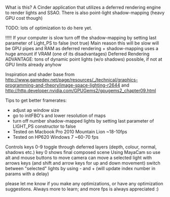 What is this?
A Cinder application that utilizes a deferred rendering engine to render lights and SSAO. There is also point-light shadow-mapping (heavy GPU cost though)

TODO: lots of optimization to do here yet.

!!!!! If your computer is slow turn off the shadow-mapping by setting last parameter of Light_PS to false (not true)
Main reason this will be slow will be GPU pipes and RAM as deferred rendering + shadow-mapping uses a huge amount if VRAM (one of its disadvantages)
Deferred Rendering ADVANTAGE: tons of dynamic point lights (w/o shadows) possible, if not at GPU limits already anyhow

Inspiration and shader base from http://www.gamedev.net/page/resources/_/technical/graphics-programming-and-theory/image-space-lighting-r2644 and http://http.developer.nvidia.com/GPUGems2/gpugems2_chapter09.html

Tips to get better framerates:
 - adjust ap window size
 - go to initFBO's and lower resolution of maps
 - turn off number shadow-mapped lights by setting last parameter of LIGHT_PS constructor to false
 - Tested on Macbook Pro 2010 Mountain Lion ~18-10fps
 - Tested on HP620 Windows 7 ~60-70 fps

Controls
keys 0-9 toggle through deferred layers (depth, colour, normal, shadows etc.)
key 0 shows final composed scene
Using MayaCam so use alt and mouse buttons to move camera
can move a selected light with arrows keys (and shift and arrow keys for up and down movement)
switch between "selected" lights by using - and + (will update index number in params with a delay)

please let me know if you make any optimizations, or have any optimization suggestions. Always more to learn; and more fps is always appreciated :)
